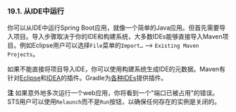 ### 19.1. 从IDE中运行

你可以从IDE中运行Spring Boot应用，就像一个简单的Java应用。但首先需要导入项目。导入步骤取决于你的IDE和构建系统，大多数IDEs能够直接导入Maven项目。例如Eclipse用户可以选择`File`菜单的`Import…` --> `Existing Maven Projects`。

如果不能直接将项目导入IDE，你可以使用构建系统生成IDE的元数据。Maven有针对[Eclipse](http://maven.apache.org/plugins/maven-eclipse-plugin/)和[IDEA](http://maven.apache.org/plugins/maven-idea-plugin/)的插件。Gradle为[各种IDEs](http://www.gradle.org/docs/current/userguide/ide_support.html)提供插件。

**注** 如果意外地多次运行一个web应用，你将看到一个"端口已被占用"的错误。STS用户可以使用`Relaunch`而不是`Run`按钮，以确保任何存在的实例是关闭的。
